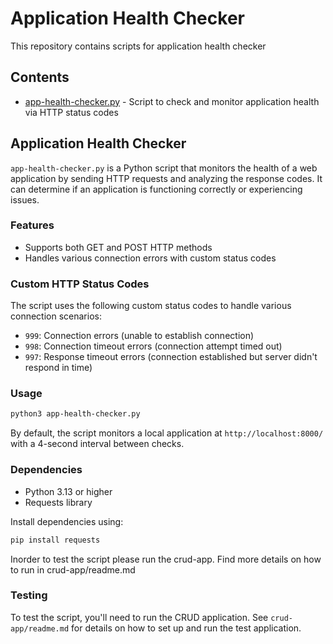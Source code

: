 # Application Health Checker

This repository contains scripts for application health checker 
## Contents

- [app-health-checker.py](#application-health-checker) - Script to check and monitor application health via HTTP status codes


## Application Health Checker

`app-health-checker.py` is a Python script that monitors the health of a web application by sending HTTP requests and analyzing the response codes. It can determine if an application is functioning correctly or experiencing issues.

### Features

- Supports both GET and POST HTTP methods
- Handles various connection errors with custom status codes

### Custom HTTP Status Codes

The script uses the following custom status codes to handle various connection scenarios:
- `999`: Connection errors (unable to establish connection)
- `998`: Connection timeout errors (connection attempt timed out)
- `997`: Response timeout errors (connection established but server didn't respond in time)

### Usage

```bash
python3 app-health-checker.py
```

By default, the script monitors a local application at `http://localhost:8000/` with a 4-second interval between checks.


### Dependencies

- Python 3.13 or higher
- Requests library

Install dependencies using:
```bash
pip install requests
```

Inorder to test the script please run the crud-app. Find more details on how to run in crud-app/readme.md

### Testing

To test the script, you'll need to run the CRUD application. See `crud-app/readme.md` for details on how to set up and run the test application.

